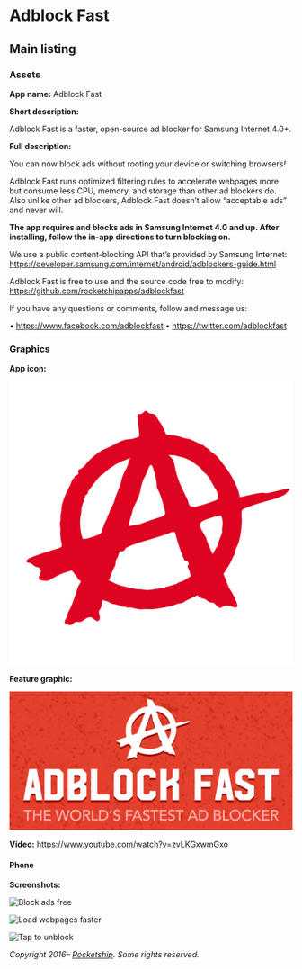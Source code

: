 # Adblock Fast

## Main listing

### Assets

**App name:** Adblock Fast

**Short description:**

Adblock Fast is a faster, open-source ad blocker for Samsung Internet 4.0+.

**Full description:**

You can now block ads without rooting your device or switching browsers<i>!</i>

Adblock Fast runs optimized filtering rules to accelerate webpages more but consume less CPU,
memory, and storage than other ad blockers do. Also unlike other ad blockers, Adblock Fast doesn’t
allow “acceptable ads” and never will.

<b>The app requires and blocks ads in Samsung Internet 4.0 and up. After installing, follow the
in-app directions to turn blocking on.</b>

We use a public content-blocking API that’s provided by Samsung Internet:
https://developer.samsung.com/internet/android/adblockers-guide.html

Adblock Fast is free to use and the source code free to modify:
https://github.com/rocketshipapps/adblockfast

If you have any questions or comments, follow and message us:

• https://www.facebook.com/adblockfast
• https://twitter.com/adblockfast

### Graphics

**App icon:**

![Icon](icons/app.png)

**Feature graphic:**

![Feature](feature.png)

**Video:** https://www.youtube.com/watch?v=zvLKGxwmGxo

#### Phone

**Screenshots:**

![Block ads free](screenshots/blocking.png)

![Load webpages faster](screenshots/loading.png)

![Tap to unblock](screenshots/unblocking.png)

_Copyright 2016– [Rocketship](https://rocketshipapps.com/). Some rights reserved._

